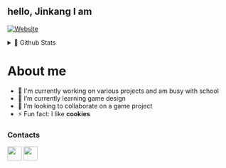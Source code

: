 ## hello, Jinkang I am

[<img alt="Website" src="https://img.shields.io/website?down_message=OFFLINE&label=My%20Portfolio&style=for-the-badge&up_message=ONLINE&url=https%3A%2F%2Fjinkang-0.github.io%2FPortfolio%2F">](https://jinkang-0.github.io/Portfolio/)

<details>

  <summary>📝 Github Stats</summary>

  <a href="https://github.com/anuraghazra/github-readme-stats">
    <img src="https://github-readme-stats.vercel.app/api?username=jinkang-0&theme=tokyonight&hide=prs&show_icons=true">
  </a>

  <br>

  <a href="https://github.com/anuraghazra/github-readme-stats">
    <img src="https://github-readme-stats.vercel.app/api/top-langs/?username=jinkang-0&layout=compact&theme=tokyonight">
  </a>

</details>

# About me
- 🔭 I'm currently working on various projects and am busy with school
- 🌱 I’m currently learning game design
- 👯 I’m looking to collaborate on a game project
- ⚡ Fun fact: I like **cookies**

### Contacts
[<img height="32" width="32" src="https://cdn.jsdelivr.net/npm/simple-icons@v3/icons/instagram.svg" />](https://instagram.com/zdrm0/)
[<img height="32" width="32" src="https://cdn.jsdelivr.net/npm/simple-icons@v3/icons/linkedin.svg" />](https://www.linkedin.com/in/jinkang-fang-64b6021b3/)
